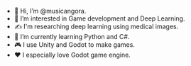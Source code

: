 - 👋 Hi, I’m @musicangora.
- 👀 I’m interested in Game development and Deep Learning.
- ✍️ I'm researching deep learning using medical images.
- 🌱 I’m currently learning Python and C#.
- 🎮 I use Unity and Godot to make games.
- ❤️ I especially love Godot game engine.
<!---
musicangora/musicangora is a ✨ special ✨ repository because its `README.md` (this file) appears on your GitHub profile.
You can click the Preview link to take a look at your changes.
--->
